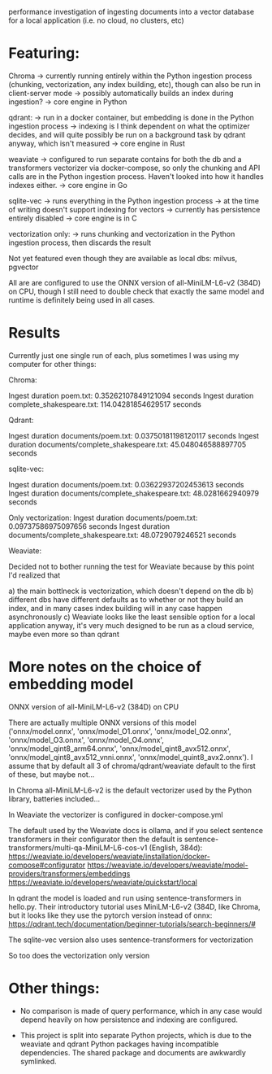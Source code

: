 performance investigation of ingesting documents into a vector database for a local application (i.e. no cloud, no clusters, etc)

Featuring:
==========

Chroma
-> currently running entirely within the Python ingestion process (chunking, vectorization, any index building, etc), though can also be run in client-server mode
-> possibly automatically builds an index during ingestion?
-> core engine in Python

qdrant:
-> run in a docker container, but embedding is done in the Python ingestion process
-> indexing is I think dependent on what the optimizer decides, and will quite possibly be run on a background task by qdrant anyway, which isn't measured
-> core engine in Rust

weaviate
-> configured to run separate contains for both the db and a transformers vectorizer via docker-compose, so only the chunking and API calls are in the Python ingestion process. Haven't looked into how it handles indexes either.
-> core engine in Go

sqlite-vec
-> runs everything in the Python ingestion process
-> at the time of writing doesn't support indexing for vectors
-> currently has persistence entirely disabled
-> core engine is in C

vectorization only:
-> runs chunking and vectorization in the Python ingestion process, then discards the result

Not yet featured even though they are available as local dbs: milvus, pgvector

All are are configured to use the ONNX version of all-MiniLM-L6-v2 (384D) on CPU, though I still need to double check that exactly the same model and runtime is definitely being used in all cases.

Results
=======

Currently just one single run of each, plus sometimes I was using my computer for other things:

Chroma:

Ingest duration poem.txt: 0.35262107849121094 seconds
Ingest duration complete_shakespeare.txt: 114.04281854629517 seconds

Qdrant:

Ingest duration documents/poem.txt: 0.03750181198120117 seconds
Ingest duration documents/complete_shakespeare.txt: 45.048046588897705 seconds

sqlite-vec:

Ingest duration documents/poem.txt: 0.03622937202453613 seconds
Ingest duration documents/complete_shakespeare.txt: 48.0281662940979 seconds

Only vectorization:
Ingest duration documents/poem.txt: 0.09737586975097656 seconds
Ingest duration documents/complete_shakespeare.txt: 48.0729079246521 seconds

Weaviate:

Decided not to bother running the test for Weaviate because by this point I'd realized that

a) the main bottlneck is vectorization, which doesn't depend on the db
b) different dbs have different defaults as to whether or not they build an index, and in many cases index building will in any case happen asynchronously
c) Weaviate looks like the least sensible option for a local application anyway, it's very much designed to be run as a cloud service, maybe even more so than qdrant

More notes on the choice of embedding model
===========================================

ONNX version of all-MiniLM-L6-v2 (384D) on CPU

There are actually multiple ONNX versions of this model ('onnx/model.onnx', 'onnx/model_O1.onnx', 'onnx/model_O2.onnx', 'onnx/model_O3.onnx', 'onnx/model_O4.onnx', 'onnx/model_qint8_arm64.onnx', 'onnx/model_qint8_avx512.onnx', 'onnx/model_qint8_avx512_vnni.onnx', 'onnx/model_quint8_avx2.onnx'). I assume that by default all 3 of chroma/qdrant/weaviate default to the first of these, but maybe not...

In Chroma all-MiniLM-L6-v2 is the default vectorizer used by the Python library, batteries included...

In Weaviate the vectorizer is configured in docker-compose.yml

The default used by the Weaviate docs is ollama, and if you select sentence transformers in their configurator then the default is sentence-transformers/multi-qa-MiniLM-L6-cos-v1 (English, 384d):
https://weaviate.io/developers/weaviate/installation/docker-compose#configurator
https://weaviate.io/developers/weaviate/model-providers/transformers/embeddings
https://weaviate.io/developers/weaviate/quickstart/local

In qdrant the model is loaded and run using sentence-transformers in hello.py. Their introductory tutorial uses MiniLM-L6-v2 (384D, like Chroma, but it looks like they use the pytorch version instead of onnx:
https://qdrant.tech/documentation/beginner-tutorials/search-beginners/#

The sqlite-vec version also uses sentence-transformers for vectorization

So too does the vectorization only version

Other things:
=============

* No comparison is made of query performance, which in any case would depend heavily on how persistence and indexing are configured.

* This project is split into separate Python projects, which is due to the weaviate and qdrant Python packages having incompatible dependencies. The shared package and documents are awkwardly symlinked.
